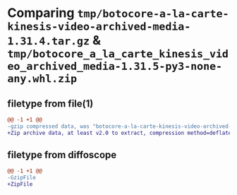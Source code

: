 # Comparing `tmp/botocore-a-la-carte-kinesis-video-archived-media-1.31.4.tar.gz` & `tmp/botocore_a_la_carte_kinesis_video_archived_media-1.31.5-py3-none-any.whl.zip`

## filetype from file(1)

```diff
@@ -1 +1 @@
-gzip compressed data, was "botocore-a-la-carte-kinesis-video-archived-media-1.31.4.tar", last modified: Tue Jul 18 01:55:18 2023, max compression
+Zip archive data, at least v2.0 to extract, compression method=deflate
```

## filetype from diffoscope

```diff
@@ -1 +1 @@
-GzipFile
+ZipFile
```

